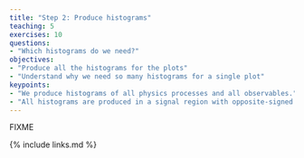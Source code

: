 ```yaml
---
title: "Step 2: Produce histograms"
teaching: 5
exercises: 10
questions:
- "Which histograms do we need?"
objectives:
- "Produce all the histograms for the plots"
- "Understand why we need so many histograms for a single plot"
keypoints:
- "We produce histograms of all physics processes and all observables."
- "All histograms are produced in a signal region with opposite-signed muon-tau pairs and in a control region with same-signed pairs for the data-driven QCD estimation"
---
```

FIXME

{% include links.md %}
